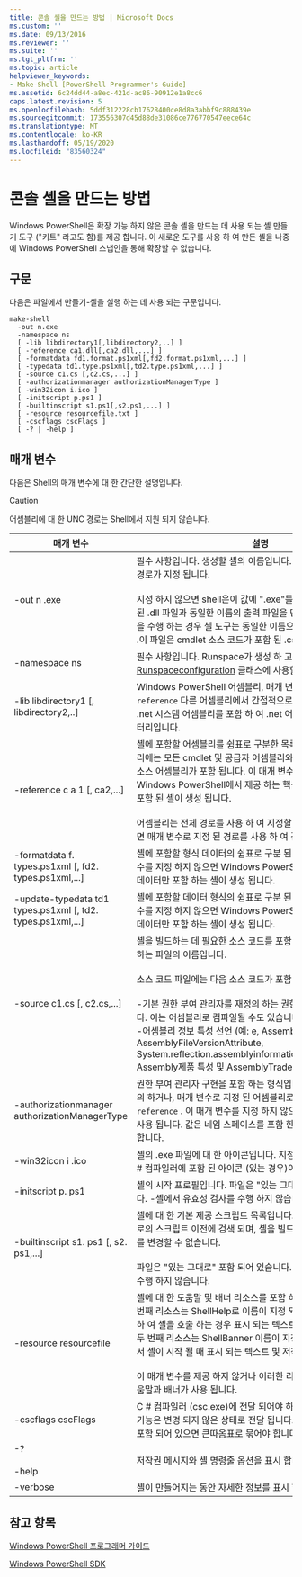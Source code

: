 ```yaml
---
title: 콘솔 셸을 만드는 방법 | Microsoft Docs
ms.custom: ''
ms.date: 09/13/2016
ms.reviewer: ''
ms.suite: ''
ms.tgt_pltfrm: ''
ms.topic: article
helpviewer_keywords:
- Make-Shell [PowerShell Programmer's Guide]
ms.assetid: 6c24dd44-a8ec-421d-ac86-90912e1a8cc6
caps.latest.revision: 5
ms.openlocfilehash: 5ddf312228cb17628400ce8d8a3abbf9c888439e
ms.sourcegitcommit: 173556307d45d88de31086ce776770547eece64c
ms.translationtype: MT
ms.contentlocale: ko-KR
ms.lasthandoff: 05/19/2020
ms.locfileid: "83560324"
---
```

# <a name="how-to-create-a-console-shell"></a>콘솔 셸을 만드는 방법

Windows PowerShell은 확장 가능 하지 않은 콘솔 셸을 만드는 데 사용 되는 셸 만들기 도구 ("키트" 라고도 함)를 제공 합니다. 이 새로운 도구를 사용 하 여 만든 셸을 나중에 Windows PowerShell 스냅인을 통해 확장할 수 없습니다.

## <a name="syntax"></a>구문

다음은 파일에서 만들기-셸을 실행 하는 데 사용 되는 구문입니다.

```
make-shell
  -out n.exe
  -namespace ns
  [ -lib libdirectory1[,libdirectory2,..] ]
  [ -reference ca1.dll[,ca2.dll,...] ]
  [ -formatdata fd1.format.ps1xml[,fd2.format.ps1xml,...] ]
  [ -typedata td1.type.ps1xml[,td2.type.ps1xml,...] ]
  [ -source c1.cs [,c2.cs,...] ]
  [ -authorizationmanager authorizationManagerType ]
  [ -win32icon i.ico ]
  [ -initscript p.ps1 ]
  [ -builtinscript s1.ps1[,s2.ps1,...] ]
  [ -resource resourcefile.txt ]
  [ -cscflags cscFlags ]
  [ -? | -help ]
```

## <a name="parameters"></a>매개 변수

다음은 Shell의 매개 변수에 대 한 간단한 설명입니다.

> [!CAUTION]
> 어셈블리에 대 한 UNC 경로는 Shell에서 지원 되지 않습니다.

|매개 변수|설명|
|---------------|-----------------|
|-out n .exe|필수 사항입니다. 생성할 셸의 이름입니다. 이 매개 변수의 일부로 경로가 지정 됩니다.<br /><br /> 지정 하지 않으면 shell은이 값에 ".exe"를 추가 합니다. **주의:**  참조 된 .dll 파일과 동일한 이름의 출력 파일을 만들지 마십시오. 이 작업을 수행 하는 경우 셸 도구는 동일한 이름으로 .cs 파일을 만듭니다 .이 파일은 cmdlet 소스 코드가 포함 된 .cs 파일을 덮어씁니다.|
|-namespace ns|필수 사항입니다. Runspace가 생성 하 고 컴파일하는 파생 된 [Runspaceconfiguration](/dotnet/api/System.Management.Automation.Runspaces.RunspaceConfiguration) 클래스에 사용할 네임 스페이스입니다.|
|-lib libdirectory1 [, libdirectory2,..]|Windows PowerShell 어셈블리, 매개 변수로 지정 된 어셈블리, `reference` 다른 어셈블리에서 간접적으로 참조 하는 어셈블리 및 .net 시스템 어셈블리를 포함 하 여 .net 어셈블리를 검색 하는 디렉터리입니다.|
|-reference c a 1 [, ca2,...]|셸에 포함할 어셈블리를 쉼표로 구분한 목록입니다. 이러한 어셈블리에는 모든 cmdlet 및 공급자 어셈블리와 함께 로드 해야 하는 리소스 어셈블리가 포함 됩니다. 이 매개 변수를 지정 하지 않으면 Windows PowerShell에서 제공 하는 핵심 cmdlet 및 공급자만 포함 된 셸이 생성 됩니다.<br /><br /> 어셈블리는 전체 경로를 사용 하 여 지정할 수 있으며, 그렇지 않으면 매개 변수로 지정 된 경로를 사용 하 여 검색 됩니다 `lib` .|
|-formatdata f. types.ps1xml [, fd2. types.ps1xml,...]|셸에 포함할 형식 데이터의 쉼표로 구분 된 목록입니다. 이 매개 변수를 지정 하지 않으면 Windows PowerShell에서 제공 하는 형식 데이터만 포함 하는 셸이 생성 됩니다.|
|-update-typedata td1 types.ps1xml [, td2. types.ps1xml,...]|셸에 포함할 데이터 형식의 쉼표로 구분 된 목록입니다. 이 매개 변수를 지정 하지 않으면 Windows PowerShell에서 제공 하는 형식 데이터만 포함 하는 셸이 생성 됩니다.|
|-source c1.cs [, c2.cs,...]|셸을 빌드하는 데 필요한 소스 코드를 포함 하는 셸 개발자가 제공 하는 파일의 이름입니다.<br /><br /> 소스 코드 파일에는 다음 소스 코드가 포함 될 수 있습니다.<br /><br /> -기본 권한 부여 관리자를 재정의 하는 권한 부여 관리자 구현입니다. 이는 어셈블리로 컴파일될 수도 있습니다.<br />-어셈블리 정보 특성 선언 (예: e, AssemblyCopyrightAttribute, AssemblyFileVersionAttribute, System.reflection.assemblyinformationalversionattribute>, Assembly제품 특성 및 AssemblyTrademarkAttribute)|
|-authorizationmanager authorizationManagerType|권한 부여 관리자 구현을 포함 하는 형식입니다. 소스 코드에서 정의 하거나, 매개 변수로 지정 된 어셈블리로 컴파일할 수 있습니다 `reference` . 이 매개 변수를 지정 하지 않으면 기본 보안 관리자가 사용 됩니다. 값은 네임 스페이스를 포함 한 전체 형식 이름 이어야 합니다.|
|-win32icon i .ico|셸의 .exe 파일에 대 한 아이콘입니다. 지정 하지 않으면 셸에는 c # 컴파일러에 포함 된 아이콘 (있는 경우)이 포함 됩니다.|
|-initscript p. ps1|셸의 시작 프로필입니다. 파일은 "있는 그대로" 포함 되어 있습니다. -셸에서 유효성 검사를 수행 하지 않습니다.|
|-builtinscript s1. ps1 [, s2. ps1,...]|셸에 대 한 기본 제공 스크립트 목록입니다. 이러한 스크립트는 경로의 스크립트 이전에 검색 되며, 셸을 빌드한 후에는 해당 콘텐츠를 변경할 수 없습니다.<br /><br /> 파일은 "있는 그대로" 포함 되어 있습니다. -셸에서 유효성 검사를 수행 하지 않습니다.|
|-resource resourcefile|셸에 대 한 도움말 및 배너 리소스를 포함 하는 .txt 파일입니다. 첫 번째 리소스는 ShellHelp로 이름이 지정 되 고, 매개 변수를 사용 하 여 셸을 호출 하는 경우 표시 되는 텍스트를 포함 합니다 `help` . 두 번째 리소스는 ShellBanner 이름이 지정 되 고, 대화형 모드에서 셸이 시작 될 때 표시 되는 텍스트 및 저작권 정보를 포함 합니다.<br /><br /> 이 매개 변수를 제공 하지 않거나 이러한 리소스가 없으면 일반 도움말과 배너가 사용 됩니다.|
|-cscflags cscFlags|C # 컴파일러 (csc.exe)에 전달 되어야 하는 플래그입니다. 이러한 기능은 변경 되지 않은 상태로 전달 됩니다. 이 매개 변수에 공백이 포함 되어 있으면 큰따옴표로 묶어야 합니다.|
|-?<br /><br /> -help|저작권 메시지와 셸 명령줄 옵션을 표시 합니다.|
|-verbose|셸이 만들어지는 동안 자세한 정보를 표시 합니다.|

## <a name="see-also"></a>참고 항목

[Windows PowerShell 프로그래머 가이드](./windows-powershell-programmer-s-guide.md)

[Windows PowerShell SDK](../windows-powershell-reference.md)
